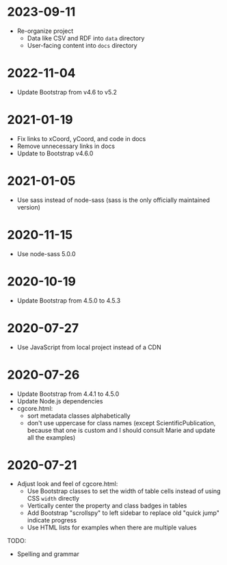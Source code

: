 # 2023-09-11

- Re-organize project
  - Data like CSV and RDF into `data` directory
  - User-facing content into `docs` directory

# 2022-11-04

- Update Bootstrap from v4.6 to v5.2

# 2021-01-19

- Fix links to xCoord, yCoord, and code in docs
- Remove unnecessary links in docs
- Update to Bootstrap v4.6.0

# 2021-01-05

- Use sass instead of node-sass (sass is the only officially maintained version)

# 2020-11-15

- Use node-sass 5.0.0

# 2020-10-19

- Update Bootstrap from 4.5.0 to 4.5.3

# 2020-07-27

- Use JavaScript from local project instead of a CDN

# 2020-07-26

- Update Bootstrap from 4.4.1 to 4.5.0
- Update Node.js dependencies
- cgcore.html:
  - sort metadata classes alphabetically
  - don't use uppercase for class names (except ScientificPublication, because that one is custom and I should consult Marie and update all the examples)

# 2020-07-21

- Adjust look and feel of cgcore.html:
  - Use Bootstrap classes to set the width of table cells instead of using CSS `width` directly
  - Vertically center the property and class badges in tables
  - Add Bootstrap "scrollspy" to left sidebar to replace old "quick jump" indicate progress
  - Use HTML lists for examples when there are multiple values

TODO:

- Spelling and grammar
